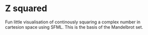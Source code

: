 # Z squared
Fun little visualisation of continously squaring a complex number in cartesion
space using SFML. This is the basis of the Mandelbrot set.

